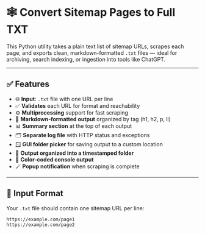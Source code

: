# 🕸️ Convert Sitemap Pages to Full TXT

This Python utility takes a plain text list of sitemap URLs, scrapes each page, and exports clean, markdown-formatted `.txt` files — ideal for archiving, search indexing, or ingestion into tools like ChatGPT.

---

## ✅ Features

- 🌐 **Input**: `.txt` file with one URL per line
- ✅ **Validates** each URL for format and reachability
- ⚙️ **Multiprocessing** support for fast scraping
- 🧾 **Markdown-formatted output** organized by tag (h1, h2, p, li)
- 📊 **Summary section** at the top of each output
- 🗂 **Separate log file** with HTTP status and exceptions
- 🪟 **GUI folder picker** for saving output to a custom location
- 🧷 **Output organized into a timestamped folder**
- 🎨 **Color-coded console output**
- 🪄 **Popup notification** when scraping is complete

---

## 📂 Input Format

Your `.txt` file should contain one sitemap URL per line:

```txt
https://example.com/page1
https://example.com/page2
